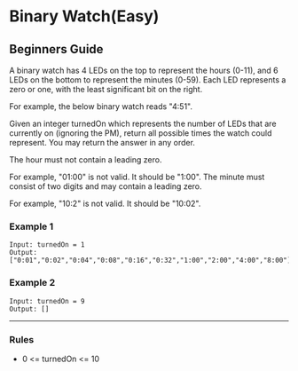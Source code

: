 # Binary Watch(Easy)

## Beginners Guide

A binary watch has 4 LEDs on the top to represent the hours (0-11), and 6 LEDs on the bottom to represent the minutes (0-59). Each LED represents a zero or one, with the least significant bit on the right.

For example, the below binary watch reads "4:51".

Given an integer turnedOn which represents the number of LEDs that are currently on (ignoring the PM), return all possible times the watch could represent. You may return the answer in any order.

The hour must not contain a leading zero.

For example, "01:00" is not valid. It should be "1:00".
The minute must consist of two digits and may contain a leading zero.

For example, "10:2" is not valid. It should be "10:02".

### Example 1

```go=
Input: turnedOn = 1
Output: ["0:01","0:02","0:04","0:08","0:16","0:32","1:00","2:00","4:00","8:00"]
```

### Example 2

```go=
Input: turnedOn = 9
Output: []
```

---

### Rules

* 0 <= turnedOn <= 10
